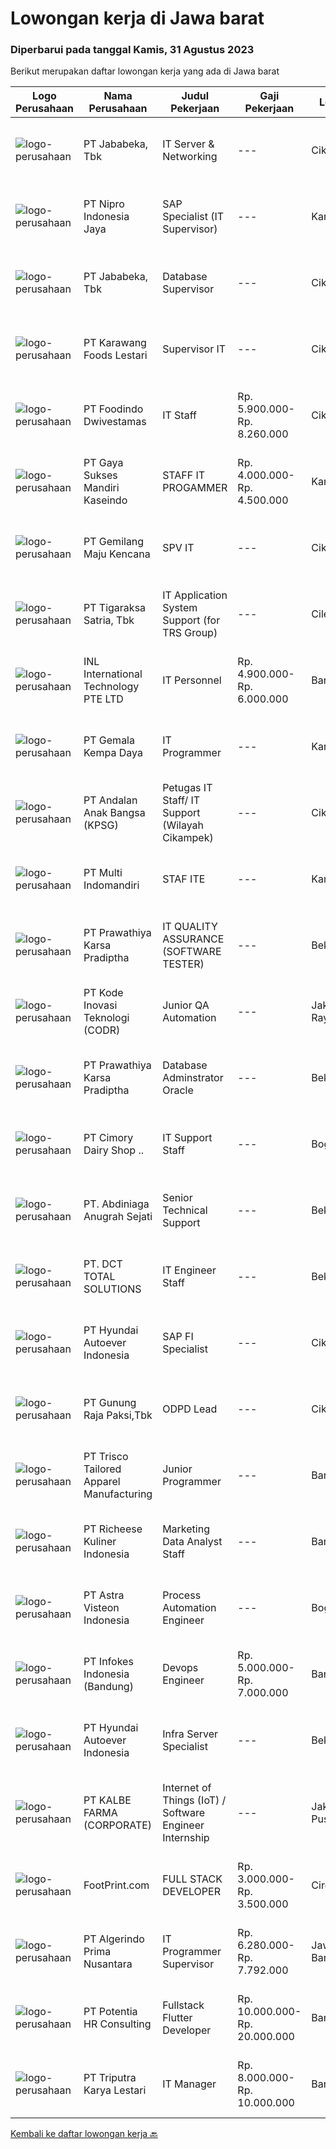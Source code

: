 
  # Lowongan kerja di Jawa barat

  ### Diperbarui pada tanggal Kamis, 31 Agustus 2023

  Berikut merupakan daftar lowongan kerja yang ada di Jawa barat

  |Logo Perusahaan | Nama Perusahaan | Judul Pekerjaan | Gaji Pekerjaan | Lokasi | Deskripsi | Tanggal diunggah | Pranala |
  | -------------- | --------------- | --------------- | --------- | --------- | -------------- | ------- | ----------- |
  |![logo-perusahaan](https://siva.jsstatic.com/id/320/images/logo/320_logo_0_22422.jpg)|PT Jababeka, Tbk|IT Server & Networking|---|Cikarang|IT Server &amp; Networking Uraian Pekerjaan: Maintainance ruang server, UPS Manage Print Server Manage &amp; monitoring Sensor ( PRTG ) Manage...|Kamis, 31 Agustus 2023|https://www.jobstreet.co.id/id/job/it-server-networking-4453990?token=0~7472d2f6-8c33-4d6c-905e-9d8b2bee4072&sectionRank=1&jobId=jobstreet-id-job-4453990|
|![logo-perusahaan](https://image-service-cdn.seek.com.au/b82a297f2ec245a9a23f1f7ccfcef2f6817a9124/ee4dce1061f3f616224767ad58cb2fc751b8d2dc)|PT Nipro Indonesia Jaya|SAP Specialist (IT Supervisor)|---|Karawang|Job Description:SAP MM, SD, PP, QM, FI, CO. Responsible and providing for technical and functional development support, configuration, enhancement and...|Rabu, 30 Agustus 2023|https://www.jobstreet.co.id/id/job/sap-specialist-it-supervisor-4452920?token=0~7472d2f6-8c33-4d6c-905e-9d8b2bee4072&sectionRank=2&jobId=jobstreet-id-job-4452920|
|![logo-perusahaan](https://image-service-cdn.seek.com.au/84cd80280901a5d5bbe54259c27f496f7878e702/ee4dce1061f3f616224767ad58cb2fc751b8d2dc)|PT Jababeka, Tbk|Database Supervisor|---|Cikarang|Deskripsi pekerjaan:1. Membuat report dengan menggunakan microsoft query &amp; pivot table2. Membuat laporan transaksi keuangan ke PPATK3. Input...|Selasa, 29 Agustus 2023|https://www.jobstreet.co.id/id/job/database-supervisor-4451882?token=0~7472d2f6-8c33-4d6c-905e-9d8b2bee4072&sectionRank=3&jobId=jobstreet-id-job-4451882|
|![logo-perusahaan](https://image-service-cdn.seek.com.au/818d70cdb0d5dfd0a3e6785c03a26c3add399dab/ee4dce1061f3f616224767ad58cb2fc751b8d2dc)|PT Karawang Foods Lestari|Supervisor IT|---|Cikarang|Kualifikasi : Pendidikan Min. S1 Teknik Komputer/Teknik Informatika/Sistem Informatika Pengalaman min 2 tahun sebagai Supervisor IT Mampu melakukan...|Rabu, 30 Agustus 2023|https://www.jobstreet.co.id/id/job/supervisor-it-4453584?token=0~7472d2f6-8c33-4d6c-905e-9d8b2bee4072&sectionRank=4&jobId=jobstreet-id-job-4453584|
|![logo-perusahaan](https://image-service-cdn.seek.com.au/9d66bd96e496d9f4fe3a2aa8b9cc614e2c70fd1a/ee4dce1061f3f616224767ad58cb2fc751b8d2dc)|PT Foodindo Dwivestamas|IT Staff|Rp. 5.900.000-Rp. 8.260.000|Cikarang|Merawat system applikasi software yang sudah ada Menganalisa kebutuhan system informasi secara menyeluruh Pengembangan system informasi secara...|Rabu, 30 Agustus 2023|https://www.jobstreet.co.id/id/job/it-staff-4453398?token=0~7472d2f6-8c33-4d6c-905e-9d8b2bee4072&sectionRank=5&jobId=jobstreet-id-job-4453398|
|![logo-perusahaan](https://image-service-cdn.seek.com.au/55b17101cf10948003f5c8b924c098bcd587fad6/ee4dce1061f3f616224767ad58cb2fc751b8d2dc)|PT Gaya Sukses Mandiri Kaseindo|STAFF IT PROGAMMER|Rp. 4.000.000-Rp. 4.500.000|Karawang|Syarat dan Kualifikasi : Pendidikan S1 Teknik Informatika. Usia maksimal 30 tahun. Memiliki pengalaman minimal 2 tahun di bidang yang sama. Mampu...|Rabu, 30 Agustus 2023|https://www.jobstreet.co.id/id/job/staff-it-progammer-4453812?token=0~7472d2f6-8c33-4d6c-905e-9d8b2bee4072&sectionRank=6&jobId=jobstreet-id-job-4453812|
|![logo-perusahaan](https://image-service-cdn.seek.com.au/73049b935504df174a312fdc3216daf3448bcd2e/ee4dce1061f3f616224767ad58cb2fc751b8d2dc)|PT Gemilang Maju Kencana|SPV IT|---|Cikarang|KUALIFIKASI : Pendidikan Min. D3/S1 Sederajat Minimal pengalaman 1 tahun di bidang IT atau Digital Marketing Memiliki kemampuan Manage Active...|Rabu, 30 Agustus 2023|https://www.jobstreet.co.id/id/job/spv-it-4453142?token=0~7472d2f6-8c33-4d6c-905e-9d8b2bee4072&sectionRank=7&jobId=jobstreet-id-job-4453142|
|![logo-perusahaan](https://image-service-cdn.seek.com.au/4a83e31f59a96a5d20b7396be5f103beb6c2f4da/ee4dce1061f3f616224767ad58cb2fc751b8d2dc)|PT Tigaraksa Satria, Tbk|IT Application System Support (for TRS Group)|---|Cileungsi|Requirement : Understand and being familiar with business processes in the Supply Chain min 1 year. Ability to work in long hour within team and...|Rabu, 30 Agustus 2023|https://www.jobstreet.co.id/id/job/it-application-system-support-for-trs-group-4453209?token=0~7472d2f6-8c33-4d6c-905e-9d8b2bee4072&sectionRank=8&jobId=jobstreet-id-job-4453209|
|![logo-perusahaan](https://image-service-cdn.seek.com.au/ac639f4349dff54f2a9ada5591abea1185bd8887/ee4dce1061f3f616224767ad58cb2fc751b8d2dc)|INL International Technology PTE LTD|IT Personnel|Rp. 4.900.000-Rp. 6.000.000|Bandung|Conduct installation and test on new products under research &amp; Development for firmware, software and electronic hardware; Maintain and update...|Selasa, 29 Agustus 2023|https://www.jobstreet.co.id/id/job/it-personnel-4451943?token=0~7472d2f6-8c33-4d6c-905e-9d8b2bee4072&sectionRank=9&jobId=jobstreet-id-job-4451943|
|![logo-perusahaan](https://image-service-cdn.seek.com.au/880097564466b8e92b5f6fa5645ad66dda060b5a/ee4dce1061f3f616224767ad58cb2fc751b8d2dc)|PT Gemala Kempa Daya|IT Programmer|---|Karawang|Kualifikasi : D3/S1 Jurusan Teknik Informasi Memahami bahasa pemrograman Backend PHP dengan Framework Laravel Mengelola dan mamahami database...|Rabu, 30 Agustus 2023|https://www.jobstreet.co.id/id/job/it-programmer-4452762?token=0~7472d2f6-8c33-4d6c-905e-9d8b2bee4072&sectionRank=10&jobId=jobstreet-id-job-4452762|
|![logo-perusahaan](https://image-service-cdn.seek.com.au/c43dda7274596977fb92323e92fe61ef5904579b/ee4dce1061f3f616224767ad58cb2fc751b8d2dc)|PT Andalan Anak Bangsa (KPSG)|Petugas IT Staff/ IT Support (Wilayah Cikampek)|---|Cikarang|Kualifikasi: Pendidikan minimal D3 / S1 dari jurusan Teknik Informatika, Sistem Informasi dan jurusan IT lainnya Memiliki pengalaman di bidang...|Rabu, 30 Agustus 2023|https://www.jobstreet.co.id/id/job/petugas-it-staff-it-support-wilayah-cikampek-4452529?token=0~7472d2f6-8c33-4d6c-905e-9d8b2bee4072&sectionRank=11&jobId=jobstreet-id-job-4452529|
|![logo-perusahaan](https://image-service-cdn.seek.com.au/eddb50d836b588f253a090e1d9ad68abbbf95968/ee4dce1061f3f616224767ad58cb2fc751b8d2dc)|PT Multi Indomandiri|STAF ITE|---|Karawang|Deskripsi Pekerjaan : Memastikan komputer yang digunakan user berfungsi dengan normal Memastikan setiap aplikasi dan sistem yang digunakan oleh user...|Selasa, 29 Agustus 2023|https://www.jobstreet.co.id/id/job/staf-ite-4451171?token=0~7472d2f6-8c33-4d6c-905e-9d8b2bee4072&sectionRank=12&jobId=jobstreet-id-job-4451171|
|![logo-perusahaan](https://image-service-cdn.seek.com.au/6c429ef17e064ec21f637a2a07c14b7b78a74501/ee4dce1061f3f616224767ad58cb2fc751b8d2dc)|PT Prawathiya Karsa Pradiptha|IT QUALITY ASSURANCE (SOFTWARE TESTER)|---|Bekasi|Candidate must be at least Diploma Degree or Bachelor Degree (Computer Science, Information Technology, Information Management) Fresh graduate are...|Selasa, 29 Agustus 2023|https://www.jobstreet.co.id/id/job/it-quality-assurance-software-tester-4451374?token=0~7472d2f6-8c33-4d6c-905e-9d8b2bee4072&sectionRank=13&jobId=jobstreet-id-job-4451374|
|![logo-perusahaan](https://image-service-cdn.seek.com.au/f9a43488fb6cd9c390e0bc30837cba2409c40d5b/ee4dce1061f3f616224767ad58cb2fc751b8d2dc)|PT Kode Inovasi Teknologi (CODR)|Junior QA Automation|---|Jakarta Raya|Minimum Requirements: Candidates must possess at least a Bachelor's Degree in Engineering (Computer/Telecommunication), Computer Science/Information...|Rabu, 30 Agustus 2023|https://www.jobstreet.co.id/id/job/junior-qa-automation-4453401?token=0~7472d2f6-8c33-4d6c-905e-9d8b2bee4072&sectionRank=14&jobId=jobstreet-id-job-4453401|
|![logo-perusahaan](https://image-service-cdn.seek.com.au/6c429ef17e064ec21f637a2a07c14b7b78a74501/ee4dce1061f3f616224767ad58cb2fc751b8d2dc)|PT Prawathiya Karsa Pradiptha|Database Adminstrator Oracle|---|Bekasi|ORACLE DBA Bachelor's Degree (Computer Science, Information Technology, or equivalent)  At least 2 years of working experience as a DBA Having...|Rabu, 30 Agustus 2023|https://www.jobstreet.co.id/id/job/database-adminstrator-oracle-4453692?token=0~7472d2f6-8c33-4d6c-905e-9d8b2bee4072&sectionRank=15&jobId=jobstreet-id-job-4453692|
|![logo-perusahaan](https://image-service-cdn.seek.com.au/c82ec6e6aac9f343c266daad5aff5a3ce2327991/ee4dce1061f3f616224767ad58cb2fc751b8d2dc)|PT Cimory Dairy Shop ..|IT Support Staff|---|Bogor|Kualifikasi : Usia Maksimal 35 tahun Pendidikan Minimal D3/S1 (TI/SI/MI) Pengalaman dibidang yang sama/ generalis IT Minimal 1 tahun Terbiasa dan...|Jumat, 25 Agustus 2023|https://www.jobstreet.co.id/id/job/it-support-staff-4448681?token=0~7472d2f6-8c33-4d6c-905e-9d8b2bee4072&sectionRank=16&jobId=jobstreet-id-job-4448681|
|![logo-perusahaan](https://i.ibb.co/sqvTCh9/112815900-stock-vector-no-image-available-icon-flat-vector.webp)|PT. Abdiniaga Anugrah Sejati|Senior Technical Support|---|Bekasi|Melakukan training pemakaian produk kepada customer Melakukan survey, estimasi kebutuhan bahan dan lama pekerjaan di setiap proyek Dpat mengkordinir...|Selasa, 29 Agustus 2023|https://www.jobstreet.co.id/id/job/senior-technical-support-4452130?token=0~7472d2f6-8c33-4d6c-905e-9d8b2bee4072&sectionRank=17&jobId=jobstreet-id-job-4452130|
|![logo-perusahaan](https://image-service-cdn.seek.com.au/3f8127f0e7bac3937800e45ad24567c0451f43b0/ee4dce1061f3f616224767ad58cb2fc751b8d2dc)|PT. DCT TOTAL SOLUTIONS|IT Engineer Staff|---|Bekasi|Kualifikasi Pekerjaan : Wajib memiliki SIM A dan bisa mengemudi Minimal SMK TKJ atau D3/S1 Teknik Informatika/Sistem Informasi Menguasai hardware dan...|Kamis, 24 Agustus 2023|https://www.jobstreet.co.id/id/job/it-engineer-staff-4446826?token=0~7472d2f6-8c33-4d6c-905e-9d8b2bee4072&sectionRank=18&jobId=jobstreet-id-job-4446826|
|![logo-perusahaan](https://image-service-cdn.seek.com.au/6b27c1b5e1627dbb544ef316ebb60f2e612d82bc/ee4dce1061f3f616224767ad58cb2fc751b8d2dc)|PT Hyundai Autoever Indonesia|SAP FI Specialist|---|Cikarang|Responsibilities Perform requirement gathering and develop functional specifications Perform SAP customizing within the SAP FI module...|Selasa, 29 Agustus 2023|https://www.jobstreet.co.id/id/job/sap-fi-specialist-4452076?token=0~7472d2f6-8c33-4d6c-905e-9d8b2bee4072&sectionRank=19&jobId=jobstreet-id-job-4452076|
|![logo-perusahaan](https://image-service-cdn.seek.com.au/6456a25d9e49dd8c564d10154132cd76b3e9c490/ee4dce1061f3f616224767ad58cb2fc751b8d2dc)|PT Gunung Raja Paksi,Tbk|ODPD Lead|---|Cikarang|Requirement : Minimum 5 years’ experience in organization development function, HR generalist, or Business Partner University Degree in any major....|Rabu, 30 Agustus 2023|https://www.jobstreet.co.id/id/job/odpd-lead-4452573?token=0~7472d2f6-8c33-4d6c-905e-9d8b2bee4072&sectionRank=20&jobId=jobstreet-id-job-4452573|
|![logo-perusahaan](https://image-service-cdn.seek.com.au/3aca2b54aee3c8011b9cbb34cca1a8f6de43584a/ee4dce1061f3f616224767ad58cb2fc751b8d2dc)|PT Trisco Tailored Apparel Manufacturing|Junior Programmer|---|Bandung|Job Description: Create programs/applications according to user request. Maintain existing programs/applications. Work with technical support...|Senin, 28 Agustus 2023|https://www.jobstreet.co.id/id/job/junior-programmer-4450192?token=0~7472d2f6-8c33-4d6c-905e-9d8b2bee4072&sectionRank=21&jobId=jobstreet-id-job-4450192|
|![logo-perusahaan](https://image-service-cdn.seek.com.au/10619a0613d891b7099745c7984e0ec908cf9aed/ee4dce1061f3f616224767ad58cb2fc751b8d2dc)|PT Richeese Kuliner Indonesia|Marketing Data Analyst Staff|---|Bandung|Job Description: Doing data Selection &amp; Preparation and Data Analysis using different data Coordination with data providers Collect and ensure the...|Senin, 28 Agustus 2023|https://www.jobstreet.co.id/id/job/marketing-data-analyst-staff-4449738?token=0~7472d2f6-8c33-4d6c-905e-9d8b2bee4072&sectionRank=22&jobId=jobstreet-id-job-4449738|
|![logo-perusahaan](https://image-service-cdn.seek.com.au/e2bbf6f296db9b59ec42c17fcecab9013fe1c44f/ee4dce1061f3f616224767ad58cb2fc751b8d2dc)|PT Astra Visteon Indonesia|Process Automation Engineer|---|Bogor|Job Descriptions : As a process Automation Engineer, you will work with other department to understand their goals and processes Following the defined...|Selasa, 29 Agustus 2023|https://www.jobstreet.co.id/id/job/process-automation-engineer-4451096?token=0~7472d2f6-8c33-4d6c-905e-9d8b2bee4072&sectionRank=23&jobId=jobstreet-id-job-4451096|
|![logo-perusahaan](https://image-service-cdn.seek.com.au/f33dadf07c07e262870836f1e10f8e7aeeaaee73/ee4dce1061f3f616224767ad58cb2fc751b8d2dc)|PT Infokes Indonesia (Bandung)|Devops Engineer|Rp. 5.000.000-Rp. 7.000.000|Bandung|Kriteria Berpengalaman dalam hal penyiapan, instalasi, konfigurasi, dan pemantauan server di lingkungan Linux, terutama Ubuntu. Menguasai pengaturan...|Senin, 28 Agustus 2023|https://www.jobstreet.co.id/id/job/devops-engineer-4450408?token=0~7472d2f6-8c33-4d6c-905e-9d8b2bee4072&sectionRank=24&jobId=jobstreet-id-job-4450408|
|![logo-perusahaan](https://image-service-cdn.seek.com.au/6b27c1b5e1627dbb544ef316ebb60f2e612d82bc/ee4dce1061f3f616224767ad58cb2fc751b8d2dc)|PT Hyundai Autoever Indonesia|Infra Server Specialist|---|Bekasi|Purpose of Position Overall responsible for Linux server administration, install and configure Linux systems,  Perform system maintenance, create...|Jumat, 25 Agustus 2023|https://www.jobstreet.co.id/id/job/infra-server-specialist-4448128?token=0~7472d2f6-8c33-4d6c-905e-9d8b2bee4072&sectionRank=25&jobId=jobstreet-id-job-4448128|
|![logo-perusahaan](https://image-service-cdn.seek.com.au/4a9e609a337946c3c283a4bc58e072c39cab6926/ee4dce1061f3f616224767ad58cb2fc751b8d2dc)|PT KALBE FARMA (CORPORATE)|Internet of Things (IoT) / Software Engineer Internship|---|Jakarta Pusat|Requirements: Final semester undergraduate/master students Majoring in Computer Engineering / Electrical Engineering / Mechatronics (Teknik...|Jumat, 25 Agustus 2023|https://www.jobstreet.co.id/id/job/internet-of-things-iot-software-engineer-internship-4448365?token=0~7472d2f6-8c33-4d6c-905e-9d8b2bee4072&sectionRank=26&jobId=jobstreet-id-job-4448365|
|![logo-perusahaan](https://image-service-cdn.seek.com.au/d916800a7da36507b6bdf9e283aa6d9d93605b39/ee4dce1061f3f616224767ad58cb2fc751b8d2dc)|FootPrint.com|FULL STACK DEVELOPER|Rp. 3.000.000-Rp. 3.500.000|Cirebon|Klient kami TOKO EKA KOSMETIK / (Jl.Pekiringan 47 Cirebon ) membutuhkan FULL STACK DEVELOPER dengan spesifikasi sbg Minimal Lulusan SMK Rekayasa...|Sabtu, 26 Agustus 2023|https://www.jobstreet.co.id/id/job/full-stack-developer-4449260?token=0~7472d2f6-8c33-4d6c-905e-9d8b2bee4072&sectionRank=27&jobId=jobstreet-id-job-4449260|
|![logo-perusahaan](https://image-service-cdn.seek.com.au/2c722a41901426fa47f3c714ac23ea134025b959/ee4dce1061f3f616224767ad58cb2fc751b8d2dc)|PT Algerindo Prima Nusantara|IT Programmer Supervisor|Rp. 6.280.000-Rp. 7.792.000|Jawa Barat|Deskripsi PekerjaanKualifikasi: Pendidikan S1 Jurusan Teknik Informatika. Menguasai bahasa pemrograman : Python, Java, C++ dan familiar dengan sistem...|Jumat, 25 Agustus 2023|https://www.jobstreet.co.id/id/job/it-programmer-supervisor-4448431?token=0~7472d2f6-8c33-4d6c-905e-9d8b2bee4072&sectionRank=28&jobId=jobstreet-id-job-4448431|
|![logo-perusahaan](https://image-service-cdn.seek.com.au/46649d2babd4a399f2714e7d3c70e42681cb3ede/ee4dce1061f3f616224767ad58cb2fc751b8d2dc)|PT Potentia HR Consulting|Fullstack Flutter Developer|Rp. 10.000.000-Rp. 20.000.000|Bandung|Job Description/ Why Were Hiring:Were looking for a Full Stack Dart developer who will take a key role on our team. Our Full Stack developer must have...|Selasa, 29 Agustus 2023|https://www.jobstreet.co.id/id/job/fullstack-flutter-developer-4452294?token=0~7472d2f6-8c33-4d6c-905e-9d8b2bee4072&sectionRank=29&jobId=jobstreet-id-job-4452294|
|![logo-perusahaan](https://image-service-cdn.seek.com.au/2dc4893e5bb93f1e27332e862f9f70fc0c727047/ee4dce1061f3f616224767ad58cb2fc751b8d2dc)|PT Triputra Karya Lestari|IT Manager|Rp. 8.000.000-Rp. 10.000.000|Bandung|Design and implement a technology roadmap that aligns with the retail company's business objectives. Analyse and understand systems processes and...|Jumat, 25 Agustus 2023|https://www.jobstreet.co.id/id/job/it-manager-4448938?token=0~7472d2f6-8c33-4d6c-905e-9d8b2bee4072&sectionRank=30&jobId=jobstreet-id-job-4448938|


  [Kembali ke daftar lowongan kerja 🔙](../README.md#daftar-lowongan-kerja)
  
